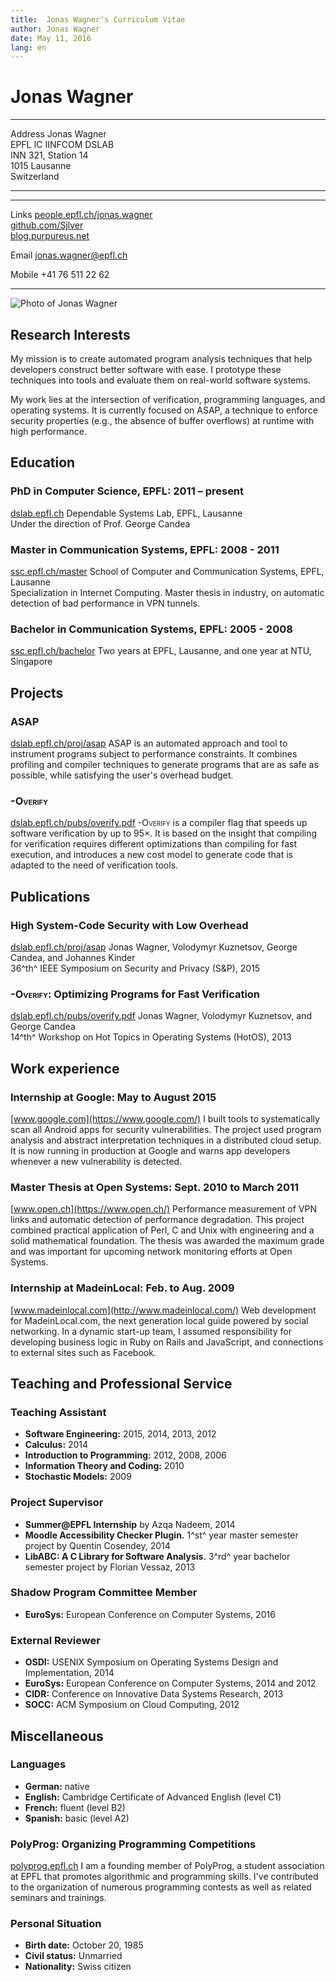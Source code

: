 ```yaml
---
title:  Jonas Wagner's Curriculum Vitae
author: Jonas Wagner
date: May 11, 2016
lang: en
---
```


Jonas Wagner
============

<div id="contacts">
<div id="address">

--------- ----------------------------------------------------------------------
  Address Jonas Wagner\
          EPFL IC IINFCOM DSLAB\
          INN 321, Station 14\
          1015 Lausanne\
          Switzerland

--------- ----------------------------------------------------------------------

</div>
<div id="on-the-net">

-------- -----------------------------------------------------------------------
   Links [people.epfl.ch/jonas.wagner](http://people.epfl.ch/jonas.wagner)\
         [github.com/Sjlver](https://github.com/Sjlver)\
         [blog.purpureus.net](http://blog.purpureus.net/)
 
   Email <jonas.wagner@epfl.ch>
 
  Mobile +41 76 511 22 62
-------- -----------------------------------------------------------------------

</div>
<div id="photo">

![Photo of Jonas Wagner](images/jonas_wagner_300dpi.jpg)

</div>
<div class="clearfix"></div>
</div>


Research Interests
------------------

My mission is to create automated program analysis techniques that help
developers construct better software with ease. I prototype these techniques
into tools and evaluate them on real-world software systems.

My work lies at the intersection of verification, programming languages, and
operating systems. It is currently focused on ASAP, a technique to enforce
security properties (e.g., the absence of buffer overflows) at runtime with
high performance.

Education
---------

### PhD in Computer Science, EPFL: 2011 – present 

[dslab.epfl.ch](http://dslab.epfl.ch/)
Dependable Systems Lab, EPFL, Lausanne\
Under the direction of Prof. George Candea

### Master in Communication Systems, EPFL: 2008 - 2011

[ssc.epfl.ch/master](http://ssc.epfl.ch/master)
School of Computer and Communication Systems, EPFL, Lausanne\
Specialization in Internet Computing. Master thesis in industry, on automatic
detection of bad performance in VPN tunnels.

### Bachelor in Communication Systems, EPFL: 2005 - 2008

[ssc.epfl.ch/bachelor](http://ssc.epfl.ch/bachelor)
Two years at EPFL, Lausanne, and one year at NTU, Singapore


Projects
--------

### ASAP

[dslab.epfl.ch/proj/asap](http://dslab.epfl.ch/proj/asap)
ASAP is an automated approach and tool to instrument programs subject to
performance constraints. It combines profiling and compiler techniques to
generate programs that are as safe as possible, while satisfying the user's
overhead budget.

### <span style="font-variant: small-caps;">-Overify</span>

[dslab.epfl.ch/pubs/overify.pdf](http://dslab.epfl.ch/pubs/overify.pdf)
<span style="font-variant: small-caps;">-Overify</span> is a compiler flag that
speeds up software verification by up to 95×. It is based on the insight that
compiling for verification requires different optimizations than compiling for
fast execution, and introduces a new cost model to generate code that is
adapted to the need of verification tools.


Publications
------------

### High System-Code Security with Low Overhead

[dslab.epfl.ch/proj/asap](http://dslab.epfl.ch/proj/asap)
Jonas Wagner, Volodymyr Kuznetsov, George Candea, and Johannes Kinder\
36^th^ IEEE Symposium on Security and Privacy (S&P), 2015

### <span style="font-variant: small-caps;">-Overify</span>: Optimizing Programs for Fast Verification

[dslab.epfl.ch/pubs/overify.pdf](http://dslab.epfl.ch/pubs/overify.pdf)
Jonas Wagner, Volodymyr Kuznetsov, and George Candea\
14^th^ Workshop on Hot Topics in Operating Systems (HotOS), 2013


Work experience
---------------

### Internship at Google: May to August 2015

[www.google.com](https://www.google.com/)
I built tools to systematically scan all Android apps for security
vulnerabilities. The project used program analysis and abstract interpretation
techniques in a distributed cloud setup. It is now running in production at
Google and warns app developers whenever a new vulnerability is detected.

### Master Thesis at Open Systems: Sept. 2010 to March 2011

[www.open.ch](https://www.open.ch/)
Performance measurement of VPN links and automatic detection of performance
degradation. This project combined practical application of Perl, C and Unix
with engineering and a solid mathematical foundation. The thesis was awarded
the maximum grade and was important for upcoming network monitoring efforts at
Open Systems.

### Internship at MadeinLocal: Feb. to Aug. 2009

[www.madeinlocal.com](http://www.madeinlocal.com/)
Web development for MadeinLocal.com, the next generation local guide powered by
social networking. In a dynamic start-up team, I assumed responsibility for
developing business logic in Ruby on Rails and JavaScript, and connections to
external sites such as Facebook.


Teaching and Professional Service
---------------------------------

### Teaching Assistant

- **Software Engineering:** 2015, 2014, 2013, 2012
- **Calculus:** 2014
- **Introduction to Programming:** 2012, 2008, 2006
- **Information Theory and Coding:** 2010
- **Stochastic Models:** 2009

### Project Supervisor

- **Summer@EPFL Internship** by Azqa Nadeem, 2014
- **Moodle Accessibility Checker Plugin.** 
  1^st^ year master semester project by Quentin Cosendey, 2014
- **LibABC: A C Library for Software Analysis.**
  3^rd^ year bachelor semester project by Florian Vessaz, 2013

### Shadow Program Committee Member

- **EuroSys:** European Conference on Computer Systems, 2016

### External Reviewer

- **OSDI:** USENIX Symposium on Operating Systems Design and Implementation, 2014
- **EuroSys:**  European Conference on Computer Systems, 2014 and 2012
- **CIDR:** Conference on Innovative Data Systems Research, 2013
- **SOCC:** ACM Symposium on Cloud Computing, 2012

Miscellaneous
-------------

### Languages

- **German:** native
- **English:** Cambridge Certificate of Advanced English (level C1)
- **French:** fluent (level B2)
- **Spanish:** basic (level A2)

### PolyProg: Organizing Programming Competitions

[polyprog.epfl.ch](http://polyprog.epfl.ch/)
I am a founding member of PolyProg, a student association at EPFL that promotes
algorithmic and programming skills. I've contributed to the organization of
numerous programming contests as well as related seminars and trainings.

### Personal Situation

- **Birth date:**     October 20, 1985
- **Civil status:**   Unmarried
- **Nationality:**    Swiss citizen
